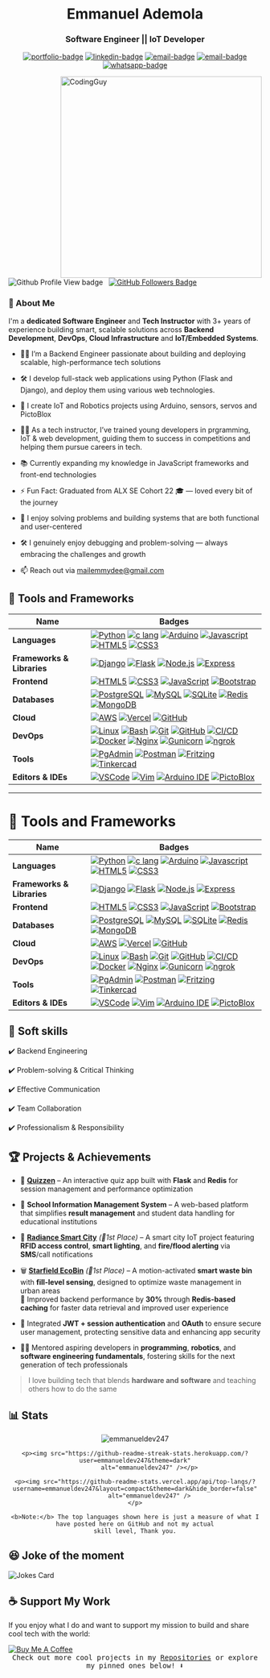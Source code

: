 <h1 align="center">Emmanuel Ademola</h1>
<h3 align="center">Software Engineer || IoT Developer</h3>
<p align="center">
    <a href="https://emmanueldev247.publicvm.com" target="_blank" rel="noopener noreferrer"><img
            src="https://img.shields.io/badge/Portfolio-000?style=for-the-badge&logo=vercel&logoColor=white"
            alt="portfolio-badge" /></a>
    <a href="https://www.linkedin.com/in/emmanueldev247/" target="_blank" rel="noopener noreferrer"><img
            src="https://img.shields.io/badge/linkedin-0A66C2?style=for-the-badge&logo=linkedin&logoColor=white"
            alt="linkedin-badge" /></a>
    <a href="https://www.youtube.com/@emmanueldev247" target="_blank" rel="noopener noreferrer"><img
            src="https://img.shields.io/badge/youtube-ff0000?style=for-the-badge&logo=youtube&logoColor=whitee"
            alt="email-badge" /></a>
    <a href="mailto:mailemmydee@gmail.com" target="_blank" rel="noopener noreferrer"><img
            src="https://img.shields.io/badge/Email-D14836?style=for-the-badge&logo=gmail&logoColor=white"
            alt="email-badge" /></a>
    <a href="https://wa.link/osaek5" target="_blank" rel="noopener noreferrer"><img
            src="https://img.shields.io/badge/WhatsApp-25D366?style=for-the-badge&logo=whatsapp&logoColor=white"
            alt="whatsapp-badge" /></a>
</p>

<img align="right" alt="CodingGuy" width="400"
    src="https://cdn.dribbble.com/users/1162077/screenshots/3848914/media/320984a9ca58b3c73274c9259ecf6de8.gif"
    alt="Coding Animation">

<p align="left"> <img
        src="https://komarev.com/ghpvc/?username=emmanueldev247&label=Profile%20views&color=0e75b6&style=flat"
        alt="Github Profile View badge" /> &nbsp; <a href="https://github.com/emmanueldev247?tab=followers"><img
            src="https://img.shields.io/github/followers/emmanueldev247?label=Followers&style=social"
            alt="GitHub Followers Badge"></a>
</p>

### 🚀 About Me

I'm a **dedicated Software Engineer** and **Tech Instructor** with 3+ years of experience building smart, scalable solutions across **Backend Development**, **DevOps**, **Cloud Infrastructure** and **IoT/Embedded Systems**.

- 👨‍💻 I’m a Backend Engineer passionate about building and deploying scalable, high-performance tech solutions

- 🛠️ I develop full-stack web applications using Python (Flask and Django), and deploy them using various web technologies.

- 🤖 I create IoT and Robotics projects using Arduino, sensors, servos and PictoBlox

- 👨‍🏫 As a tech instructor, I’ve trained young developers in prgramming, IoT & web development, guiding them to success in competitions and helping them pursue careers in tech.

- 📚 Currently expanding my knowledge in JavaScript frameworks and front-end technologies

- ⚡ Fun Fact: Graduated from ALX SE Cohort 22 🎓 — loved every bit of the journey

- 🧠 I enjoy solving problems and building systems that are both functional and user-centered

- 🛠️ I genuinely enjoy debugging and problem-solving — always embracing the challenges and growth

- 📫 Reach out via mailemmydee@gmail.com

## 🔧 Tools and Frameworks

| Name                       | Badges                                                                                                                                                                                                                                                                                                                                                                                                                                                                                                                                                                                                                                                                                                                                                                                                                                |
| -------------------------- | ------------------------------------------------------------------------------------------------------------------------------------------------------------------------------------------------------------------------------------------------------------------------------------------------------------------------------------------------------------------------------------------------------------------------------------------------------------------------------------------------------------------------------------------------------------------------------------------------------------------------------------------------------------------------------------------------------------------------------------------------------------------------------------------------------------------------------------- |
| **Languages**              | [![Python](https://img.shields.io/badge/Python-3776AB?style=for-the-badge&logo=python&logoColor=white)](https://www.python.org/) [![c lang](https://img.shields.io/badge/C-%2300599C?style=for-the-badge&logo=c&logoColor=white)](https://www.cprogramming.com/) [![Arduino](https://img.shields.io/badge/Arduino-00979D?style=for-the-badge&logo=arduino&logoColor=white)](https://www.arduino.cc/) [![Javascript](https://img.shields.io/badge/JavaScript-323330?style=for-the-badge&logo=javascript&logoColor=F7DF1E)](https://www.javascript.com/) [![HTML5](https://img.shields.io/badge/HTML5-E34F26?style=for-the-badge&logo=html5&logoColor=white)](https://en.wikipedia.org/wiki/HTML5) [![CSS3](https://img.shields.io/badge/CSS3-1572B6?style=for-the-badge&logo=css3&logoColor=white)](https://en.wikipedia.org/wiki/CSS) |
| **Frameworks & Libraries** | [![Django](https://img.shields.io/badge/Django-092E20?style=for-the-badge&logo=django&logoColor=white)](https://www.djangoproject.com/) [![Flask](https://img.shields.io/badge/Flask-000000?style=for-the-badge&logo=flask&logoColor=white)](https://flask.palletsprojects.com/) [![Node.js](https://img.shields.io/badge/Node.js-339933?style=for-the-badge&logo=nodedotjs&logoColor=white)](https://nodejs.org/) [![Express](https://img.shields.io/badge/Express.js-404D59?style=for-the-badge)](https://expressjs.com/) |
| **Frontend**               | [![HTML5](https://img.shields.io/badge/HTML5-E34F26?style=for-the-badge&logo=html5&logoColor=white)](https://developer.mozilla.org/en-US/docs/Web/Guide/HTML/HTML5) [![CSS3](https://img.shields.io/badge/CSS3-1572B6?style=for-the-badge&logo=css3&logoColor=white)](https://developer.mozilla.org/en-US/docs/Web/CSS) [![JavaScript](https://img.shields.io/badge/JavaScript-F7DF1E?style=for-the-badge&logo=javascript&logoColor=black)](https://developer.mozilla.org/en-US/docs/Web/JavaScript) [![Bootstrap](https://img.shields.io/badge/Bootstrap-563D7C?style=for-the-badge&logo=bootstrap&logoColor=white)](https://getbootstrap.com/) |
| **Databases** | [![PostgreSQL](https://img.shields.io/badge/PostgreSQL-316192?style=for-the-badge&logo=postgresql&logoColor=white)](https://www.postgresql.org/) [![MySQL](https://img.shields.io/badge/mysql-%2300f.svg?style=for-the-badge&logo=mysql&logoColor=white)](https://www.mysql.com/) [![SQLite](https://img.shields.io/badge/SQLite-07405E?style=for-the-badge&logo=sqlite&logoColor=white)](https://www.sqlite.org/) [![Redis](https://img.shields.io/badge/Redis-%23DC382D?style=for-the-badge&logo=redis&logoColor=white)](https://redis.io/) [![MongoDB](https://img.shields.io/badge/MongoDB-4EA94B?style=for-the-badge&logo=mongodb&logoColor=white)](https://www.mongodb.com/) |
| **Cloud** | [![AWS](https://img.shields.io/badge/Amazon_Web_Services-232F3E?style=for-the-badge&logo=amazonaws&logoColor=white)](https://aws.amazon.com/) [![Vercel](https://img.shields.io/badge/Vercel-000000?style=for-the-badge&logo=vercel&logoColor=white)](https://vercel.com/) [![GitHub](https://img.shields.io/badge/GitHub-181717?style=for-the-badge&logo=github&logoColor=white)](https://github.com/) |
| **DevOps** | [![Linux](https://img.shields.io/badge/Linux-FCC624?style=for-the-badge&logo=linux&logoColor=black)](https://www.linux.org/) [![Bash](https://img.shields.io/badge/Bash-4EAA25?style=for-the-badge&logo=gnu-bash&logoColor=white)](https://www.gnu.org/software/bash/) [![Git](https://img.shields.io/badge/Git-F05032?style=for-the-badge&logo=git&logoColor=white)](https://git-scm.com/) [![GitHub](https://img.shields.io/badge/GitHub-181717?style=for-the-badge&logo=github&logoColor=white)](https://github.com/) [![CI/CD](https://img.shields.io/badge/CI/CD-000000?style=for-the-badge&logo=githubactions&logoColor=white)](https://docs.github.com/en/actions) [![Docker](https://img.shields.io/badge/Docker-2496ED?style=for-the-badge&logo=docker&logoColor=white)](https://www.docker.com/) [![Nginx](https://img.shields.io/badge/Nginx-009639?style=for-the-badge&logo=nginx&logoColor=white)](https://www.nginx.com/) [![Gunicorn](https://img.shields.io/badge/Gunicorn-0992D3?style=for-the-badge&logo=gunicorn&logoColor=white)](https://gunicorn.org/) [![ngrok](https://img.shields.io/badge/ngrok-00C7B7?style=for-the-badge&logo=ngrok&logoColor=white)](https://ngrok.com/) |
| **Tools** | [![PgAdmin](https://img.shields.io/badge/PgAdmin-336791?style=for-the-badge&logo=pgadmin&logoColor=white)](https://www.pgadmin.org/) [![Postman](https://img.shields.io/badge/Postman-FF6C37?style=for-the-badge&logo=postman&logoColor=white)](https://www.postman.com/) [![Fritzing](https://img.shields.io/badge/Fritzing-FF6A00?style=for-the-badge&logo=fritzing&logoColor=white)](https://fritzing.org/) [![Tinkercad](https://img.shields.io/badge/Tinkercad-F6A800?style=for-the-badge&logo=tinkercad&logoColor=white)](https://www.tinkercad.com/) |
| **Editors & IDEs** | [![VSCode](https://img.shields.io/badge/VS_Code-007ACC?style=for-the-badge&logo=visual-studio-code&logoColor=white)](https://code.visualstudio.com/) [![Vim](https://img.shields.io/badge/vim-019733?style=for-the-badge&logo=vim&logoColor=white)](https://www.vim.org/) [![Arduino IDE](https://img.shields.io/badge/Arduino_IDE-00979D?style=for-the-badge&logo=arduino&logoColor=white)](https://www.arduino.cc/en/software) [![PictoBlox](https://img.shields.io/badge/PictoBlox-4D97FF?style=for-the-badge&logoColor=white)](https://thestempedia.com/product/pictoblox/) |


---

# 🔧 Tools and Frameworks

| Name                       | Badges                                                                                                                                                                                                                                                                                                                                                                                                                                                                                                                                                                                                                                                                                                                                                                                                                                |
| -------------------------- | ------------------------------------------------------------------------------------------------------------------------------------------------------------------------------------------------------------------------------------------------------------------------------------------------------------------------------------------------------------------------------------------------------------------------------------------------------------------------------------------------------------------------------------------------------------------------------------------------------------------------------------------------------------------------------------------------------------------------------------------------------------------------------------------------------------------------------------- |
| **Languages**              | [![Python](https://img.shields.io/badge/Python-3776AB?style=for-the-badge&logo=python&logoColor=white)](https://www.python.org/) [![c lang](https://img.shields.io/badge/C-%2300599C?style=for-the-badge&logo=c&logoColor=white)](https://www.cprogramming.com/) [![Arduino](https://img.shields.io/badge/Arduino-00979D?style=for-the-badge&logo=arduino&logoColor=white)](https://www.arduino.cc/) [![Javascript](https://img.shields.io/badge/JavaScript-323330?style=for-the-badge&logo=javascript&logoColor=F7DF1E)](https://www.javascript.com/) [![HTML5](https://img.shields.io/badge/HTML5-E34F26?style=for-the-badge&logo=html5&logoColor=white)](https://en.wikipedia.org/wiki/HTML5) [![CSS3](https://img.shields.io/badge/CSS3-1572B6?style=for-the-badge&logo=css3&logoColor=white)](https://en.wikipedia.org/wiki/CSS) |
| **Frameworks & Libraries** | [![Django](https://img.shields.io/badge/Django-092E20?style=for-the-badge&logo=django&logoColor=white)](https://www.djangoproject.com/) [![Flask](https://img.shields.io/badge/Flask-000000?style=for-the-badge&logo=flask&logoColor=white)](https://flask.palletsprojects.com/) [![Node.js](https://img.shields.io/badge/Node.js-339933?style=for-the-badge&logo=nodedotjs&logoColor=white)](https://nodejs.org/) [![Express](https://img.shields.io/badge/Express.js-404D59?style=for-the-badge)](https://expressjs.com/) |
| **Frontend**               | [![HTML5](https://img.shields.io/badge/HTML5-E34F26?style=for-the-badge&logo=html5&logoColor=white)](https://developer.mozilla.org/en-US/docs/Web/Guide/HTML/HTML5) [![CSS3](https://img.shields.io/badge/CSS3-1572B6?style=for-the-badge&logo=css3&logoColor=white)](https://developer.mozilla.org/en-US/docs/Web/CSS) [![JavaScript](https://img.shields.io/badge/JavaScript-F7DF1E?style=for-the-badge&logo=javascript&logoColor=black)](https://developer.mozilla.org/en-US/docs/Web/JavaScript) [![Bootstrap](https://img.shields.io/badge/Bootstrap-563D7C?style=for-the-badge&logo=bootstrap&logoColor=white)](https://getbootstrap.com/) |
| **Databases**             | [![PostgreSQL](https://img.shields.io/badge/PostgreSQL-316192?style=for-the-badge&logo=postgresql&logoColor=white)](https://www.postgresql.org/) [![MySQL](https://img.shields.io/badge/mysql-%2300f.svg?style=for-the-badge&logo=mysql&logoColor=white)](https://www.mysql.com/) [![SQLite](https://img.shields.io/badge/SQLite-07405E?style=for-the-badge&logo=sqlite&logoColor=white)](https://www.sqlite.org/) [![Redis](https://img.shields.io/badge/Redis-%23DC382D?style=for-the-badge&logo=redis&logoColor=white)](https://redis.io/) [![MongoDB](https://img.shields.io/badge/MongoDB-4EA94B?style=for-the-badge&logo=mongodb&logoColor=white)](https://www.mongodb.com/) |
| **Cloud**                 | [![AWS](https://img.shields.io/badge/Amazon_Web_Services-232F3E?style=for-the-badge&logo=amazonaws&logoColor=white)](https://aws.amazon.com/) [![Vercel](https://img.shields.io/badge/Vercel-000000?style=for-the-badge&logo=vercel&logoColor=white)](https://vercel.com/) [![GitHub](https://img.shields.io/badge/GitHub-181717?style=for-the-badge&logo=github&logoColor=white)](https://github.com/) |
| **DevOps**                | [![Linux](https://img.shields.io/badge/Linux-FCC624?style=for-the-badge&logo=linux&logoColor=black)](https://www.linux.org/) [![Bash](https://img.shields.io/badge/Bash-4EAA25?style=for-the-badge&logo=gnu-bash&logoColor=white)](https://www.gnu.org/software/bash/) [![Git](https://img.shields.io/badge/Git-F05032?style=for-the-badge&logo=git&logoColor=white)](https://git-scm.com/) [![GitHub](https://img.shields.io/badge/GitHub-181717?style=for-the-badge&logo=github&logoColor=white)](https://github.com/) [![CI/CD](https://img.shields.io/badge/CI/CD-000000?style=for-the-badge&logo=githubactions&logoColor=white)](https://docs.github.com/en/actions) [![Docker](https://img.shields.io/badge/Docker-2496ED?style=for-the-badge&logo=docker&logoColor=white)](https://www.docker.com/) [![Nginx](https://img.shields.io/badge/Nginx-009639?style=for-the-badge&logo=nginx&logoColor=white)](https://www.nginx.com/) [![Gunicorn](https://img.shields.io/badge/Gunicorn-0992D3?style=for-the-badge&logo=gunicorn&logoColor=white)](https://gunicorn.org/) [![ngrok](https://img.shields.io/badge/ngrok-00C7B7?style=for-the-badge&logo=ngrok&logoColor=white)](https://ngrok.com/) |
| **Tools**                 | [![PgAdmin](https://img.shields.io/badge/PgAdmin-336791?style=for-the-badge&logo=pgadmin&logoColor=white)](https://www.pgadmin.org/) [![Postman](https://img.shields.io/badge/Postman-FF6C37?style=for-the-badge&logo=postman&logoColor=white)](https://www.postman.com/) [![Fritzing](https://img.shields.io/badge/Fritzing-FF6A00?style=for-the-badge&logo=fritzing&logoColor=white)](https://fritzing.org/) [![Tinkercad](https://img.shields.io/badge/Tinkercad-F6A800?style=for-the-badge&logo=tinkercad&logoColor=white)](https://www.tinkercad.com/) |
| **Editors & IDEs**        | [![VSCode](https://img.shields.io/badge/VS_Code-007ACC?style=for-the-badge&logo=visual-studio-code&logoColor=white)](https://code.visualstudio.com/) [![Vim](https://img.shields.io/badge/vim-019733?style=for-the-badge&logo=vim&logoColor=white)](https://www.vim.org/) [![Arduino IDE](https://img.shields.io/badge/Arduino_IDE-00979D?style=for-the-badge&logo=arduino&logoColor=white)](https://www.arduino.cc/en/software) [![PictoBlox](https://img.shields.io/badge/PictoBlox-4D97FF?style=for-the-badge&logoColor=white)](https://thestempedia.com/product/pictoblox/) |



## 👔 Soft skills

✔️ Backend Engineering

✔️ Problem-solving & Critical Thinking

✔️ Effective Communication

✔️ Team Collaboration

✔️ Professionalism & Responsibility

## 🏆 Projects & Achievements

- 🧠 **[Quizzen](https://emmanueldev247.publicvm.com/quizzen)** – An interactive quiz app built with **Flask** and **Redis** for session management and performance optimization
- 🏫 **School Information Management System** – A web-based platform that simplifies **result management** and student data handling for educational institutions

- 🌆 **[Radiance Smart City](https://github.com/emmanueldev247/radiance-smart-city)** _(🏅1st Place)_ – A smart city IoT project featuring **RFID access control**, **smart lighting**, and **fire/flood alerting** via **SMS**/call notifications
- 🗑️ **[Starfield EcoBin](https://github.com/emmanueldev247/starfield-ecobin)** _(🏅1st Place)_ – A motion-activated **smart waste bin** with **fill-level sensing**, designed to optimize waste management in urban areas  
  🚀 Improved backend performance by **30%** through **Redis-based caching** for faster data retrieval and improved user experience
- 🔐 Integrated **JWT + session authentication** and **OAuth** to ensure secure user management, protecting sensitive data and enhancing app security
- 👨‍🏫 Mentored aspiring developers in **programming**, **robotics**, and **software engineering fundamentals**, fostering skills for the next generation of tech professionals

> I love building tech that blends **hardware and software** and teaching others how to do the same

## 📊 Stats

<div align="center">
    <p><img src="https://github-readme-stats.vercel.app/api?username=emmanueldev247&show_icons=true&locale=en&theme=onedark"
            alt="emmanueldev247" /></p>

    <p><img src="https://github-readme-streak-stats.herokuapp.com/?user=emmanueldev247&theme=dark"
            alt="emmanueldev247" /></p>

    <p><img src="https://github-readme-stats.vercel.app/api/top-langs/?username=emmanueldev247&layout=compact&theme=dark&hide_border=false"
            alt="emmanueldev247" />
    </p>

    <b>Note:</b> The top languages shown here is just a measure of what I have posted here on GitHub and not my actual
    skill level, Thank you.

</div>

## 😆 Joke of the moment

![Jokes Card](https://readme-jokes.vercel.app/api)

## ☕ Support My Work

If you enjoy what I do and want to support my mission to build and share cool tech with the world:

<a href="https://www.buymeacoffee.com/emmanueldev247" target="_blank" rel="noopener noreferrer">
    <img src="https://img.shields.io/badge/Buy%20Me%20a%20Coffee-orange?style=for-the-badge&logo=buymeacoffee&logoColor=white"
        alt="Buy Me A Coffee">
</a>

<div align="center">
  <samp>Check out more cool projects in my <a href="https://github.com/emmanueldev247?tab=repositories">Repositories</a> or explore my pinned ones below! ⬇️</samp>
</div>